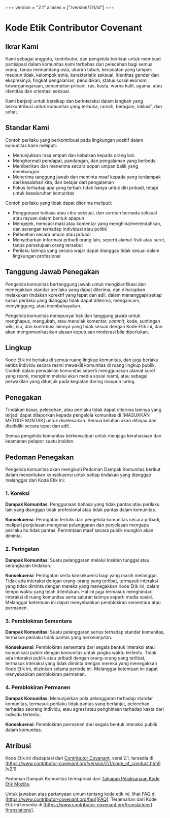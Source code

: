 +++
version = "2.1"
aliases = ["/version/2/1/id"]
+++

# Kode Etik Contributor Covenant

## Ikrar Kami

Kami sebagai anggota, kontributor, dan pengelola berikrar untuk membuat
partisipasi dalam komunitas kami terbebas dari pelecehan bagi semua orang, tanpa
memandang usia, ukuran tubuh, kecacatan yang tampak maupun tidak, kelompok
etnis, karakteristik seksual, identitas gender dan ekspresinya, tingkat
pengalaman, pendidikan, status sosial ekonomi, kewarganegaraan, penampilan
pribadi, ras, kasta, warna kulit, agama, atau identitas dan orientasi seksual.

Kami berjanji untuk bersikap dan berinteraksi dalam langkah yang berkontribusi
untuk komunitas yang terbuka, ramah, beragam, inklusif, dan sehat.

## Standar Kami

Contoh perilaku yang berkontribusi pada lingkungan positif dalam komunitas kami
meliputi:

* Menunjukkan rasa empati dan kebaikan kepada orang lain
* Menghormati pendapat, pandangan, dan pengalaman yang berbeda
* Memberikan dan menerima secara sopan umpan balik yang membangun
* Menerima tanggung jawab dan meminta maaf kepada yang terdampak dari kesalahan
  kita, dan belajar dari pengalaman
* Fokus terhadap apa yang terbaik tidak hanya untuk diri pribadi, tetapi untuk
  keseluruhan komunitas

Contoh perilaku yang tidak dapat diterima meliputi:

* Penggunaan bahasa atau citra seksual, dan sorotan bernada seksual atau rayuan
  dalam bentuk apapun
* Mengejek, mencaci maki atau komentar yang menghina/merendahkan, dan serangan
  terhadap individual atau politik
* Pelecehan secara umum atau pribadi
* Menyebarkan informasi pribadi orang lain, seperti alamat fisik atau surel,
  tanpa persetujuan orang tersebut
* Perilaku lainnya yang secara wajar dapat dianggap tidak sesuai dalam
  lingkungan profesional

## Tanggung Jawab Penegakan

Pengelola komunitas bertanggung jawab untuk mengklarifikasi dan menegakkan
standar perilaku yang dapat diterima, dan diharapkan melakukan tindakan korektif
yang tepat dan adil, dalam menanggapi setiap kasus perilaku yang dianggap tidak
dapat diterima, mengancam, menyinggung, atau membahayakan.

Pengelola komunitas mempunyai hak dan tanggung jawab untuk menghapus, mengubah,
atau menolak komentar, *commit*, kode, suntingan wiki, isu, dan kontribusi
lainnya yang tidak sesuai dengan Kode Etik ini, dan akan mengomunikasikan alasan
keputusan moderasi bila diperlukan.

## Lingkup

Kode Etik ini berlaku di semua ruang lingkup komunitas, dan juga berlaku ketika
individu secara resmi mewakili komunitas di ruang lingkup publik. Contoh dalam
perwakilan komunitas seperti menggunakan alamat surel yang resmi, mengirim
melalui akun media sosial resmi, atau sebagai perwakilan yang ditunjuk pada
kegiatan daring maupun luring.

## Penegakan

Tindakan kasar, pelecehan, atau perilaku tidak dapat diterima lainnya yang
terjadi dapat dilaporkan kepada pengelola komunitas di [MASUKKAN METODE KONTAK]
untuk diselesaikan.
Semua keluhan akan ditinjau dan diselidiki secara tepat dan adil.

Semua pengelola komunitas berkewajiban untuk menjaga kerahasiaan dan keamanan
pelapor suatu insiden.

## Pedoman Penegakan

Pengelola komunitas akan mengikuti Pedoman Dampak Komunitas berikut dalam
menentukan konsekuensi untuk setiap tindakan yang dianggap melanggar dari Kode
Etik ini:

### 1. Koreksi

**Dampak Komunitas**: Penggunaan bahasa yang tidak pantas atau perilaku lain
yang dianggap tidak profesional atau tidak pantas dalam komunitas.

**Konsekuensi**: Peringatan tertulis dari pengelola komunitas secara pribadi,
meliputi penjelasan mengenai pelanggaran dan penjelasan mengapa perilaku itu
tidak pantas. Permintaan maaf secara publik mungkin akan diminta.

### 2. Peringatan

**Dampak Komunitas**: Suatu pelanggaran melalui insiden tunggal atau serangkaian
tindakan.

**Konsekuensi**: Peringatan serta konsekuensi bagi yang masih melanggar. Tidak
ada interaksi dengan orang-orang yang terlibat, termasuk interaksi yang tidak
diminta dengan mereka yang menegakkan Kode Etik ini, dalam tempo waktu yang
telah ditentukan. Hal ini juga termasuk menghindari interaksi di ruang komunitas
serta saluran lainnya seperti media sosial. Melanggar ketentuan ini dapat
menyebabkan pemblokiran sementara atau permanen.

### 3. Pemblokiran Sementara

**Dampak Komunitas**: Suatu pelanggaran serius terhadap standar komunitas,
termasuk perilaku tidak pantas yang berkelanjutan.

**Konsekuensi**: Pemblokiran sementara dari segala bentuk interaksi atau
komunikasi publik dengan komunitas untuk jangka waktu tertentu. Tidak ada
interaksi publik atau pribadi dengan orang-orang yang terlibat, termasuk
interaksi yang tidak diminta dengan mereka yang menegakkan Kode Etik ini,
diizinkan selama periode ini. Melanggar ketentuan ini dapat menyebabkan
pemblokiran permanen.

### 4. Pemblokiran Permanen

**Dampak Komunitas**: Menunjukkan pola pelanggaran terhadap standar komunitas,
termasuk perilaku tidak pantas yang berlanjut, pelecehan terhadap seorang
individu, atau agresi atau penghinaan terhadap kasta dari individu tertentu.

**Konsekuensi**: Pemblokiran permanen dari segala bentuk interaksi publik dalam
komunitas.

## Atribusi

Kode Etik ini diadaptasi dari [Contributor Covenant][homepage], versi 2.1,
tersedia di
[https://www.contributor-covenant.org/version/2/1/code_of_conduct.html][v2.1].

Pedoman Dampak Komunitas terinspirasi dari
[Tahapan Pelaksanaan Kode Etik Mozilla][Mozilla CoC].

Untuk jawaban atas pertanyaan umum tentang kode etik ini, lihat FAQ di
[https://www.contributor-covenant.org/faq][FAQ]. Terjemahan dari Kode Etik ini
tersedia di [https://www.contributor-covenant.org/translations][translations].

[homepage]: https://www.contributor-covenant.org
[v2.1]: https://www.contributor-covenant.org/version/2/1/code_of_conduct.html
[Mozilla CoC]: https://github.com/mozilla/diversity
[FAQ]: https://www.contributor-covenant.org/faq
[translations]: https://www.contributor-covenant.org/translations
